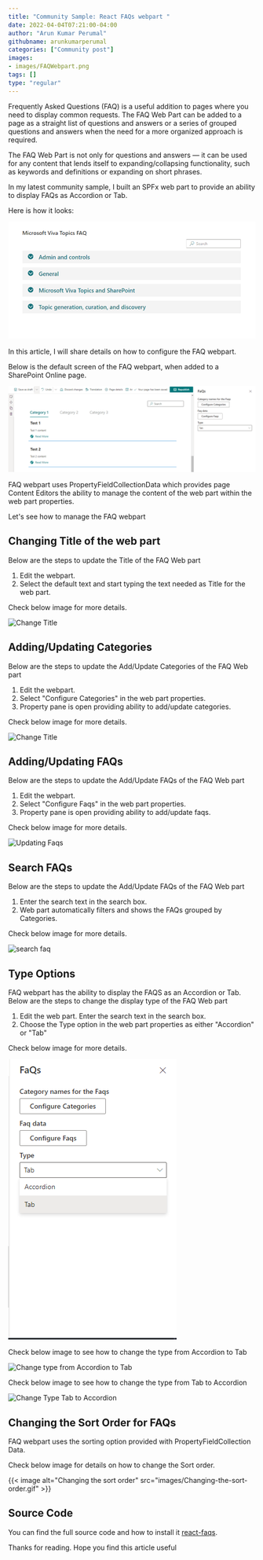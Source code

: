 ```yaml
---
title: "Community Sample: React FAQs webpart "
date: 2022-04-04T07:21:00-04:00
author: "Arun Kumar Perumal"
githubname: arunkumarperumal
categories: ["Community post"]
images:
- images/FAQWebpart.png
tags: []
type: "regular"
---
```


Frequently Asked Questions (FAQ) is a useful addition to pages where you need to display common requests. The FAQ Web Part can be added to a page as a straight list of questions and answers or a series of grouped questions and answers when the need for a more organized approach is required.

The FAQ Web Part is not only for questions and answers — it can be used for any content that lends itself to expanding/collapsing functionality, such as keywords and definitions or expanding on short phrases.

In my latest community sample, I built an SPFx web part to provide an ability to display FAQs as Accordion or Tab. 

Here is how it looks: 

![FAQ Web Part ](images/FAQWebpart.png)

In this article, I will share details on how to configure the FAQ webpart.

Below is the default screen of the FAQ webpart, when added to a SharePoint Online page. 

![Default Screen ](images/Default-Screen.png)

FAQ webpart uses PropertyFieldCollectionData which provides page Content Editors the ability to manage the content of the web part within the web part properties. 

Let's see how to manage the FAQ webpart
 
## Changing Title of the web part
Below are the steps to update the Title of the FAQ Web part 

1. Edit the webpart. 
1. Select the default text and start typing the text needed as Title for the web part.

Check below image for more details. 

![Change Title ](images/Updating-Title.png)

## Adding/Updating Categories
Below are the steps to update the Add/Update Categories of the FAQ Web part 

1. Edit the webpart.
1. Select "Configure Categories" in the web part properties.
1. Property pane is open providing ability to add/update categories. 

Check below image for more details. 

![Change Title ](images/Updating-Categories.png)

## Adding/Updating FAQs
Below are the steps to update the Add/Update FAQs of the FAQ Web part 

1. Edit the webpart.
1. Select "Configure Faqs" in the web part properties.
1. Property pane is open providing ability to add/update faqs. 

Check below image for more details. 

![Updating Faqs ](images/Updating-FAQs.png)

## Search FAQs
Below are the steps to update the Add/Update FAQs of the FAQ Web part 

1. Enter the search text in the search box.
1. Web part automatically filters and shows the FAQs grouped by Categories. 

Check below image for more details. 

![search faq ](images/search-faq.png)

## Type Options
FAQ webpart has the ability to display the FAQS as an Accordion or Tab. Below are the steps to change the display type of the FAQ Web part 

1. Edit the web part. Enter the search text in the search box.
1. Choose the Type option in the web part properties as either "Accordion" or "Tab" 

Check below image for more details. 

![Type Options ](images/Type-Options.png)


Check below image to see how to change the type from Accordion to Tab

![Change type from Accordion to Tab ](images/change-type-from-Accordion-to-Tab.png)

Check below image to see how to change the type from Tab to Accordion

![Change Type Tab to Accordion ](images/Change-type-from-Tab-to-Accordion.png)

## Changing the Sort Order for FAQs
FAQ webpart uses the sorting option provided with PropertyFieldCollection Data. 

Check below image for details on how to change the Sort order. 

{{< image alt="Changing the sort order" src="images/Changing-the-sort-order.gif" >}}

## Source Code
You can find the full source code and how to install
it [react-faqs](https://github.com/pnp/sp-dev-fx-webparts/tree/main/samples/react-faqs).
 


Thanks for reading. Hope you find this article useful

